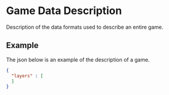 # Game Data Description

Description of the data formats used to describe an entire game.

Example
-------

The json below is an example of the description of a game.

```json
{
  "layers" : [
  ]
}
```
